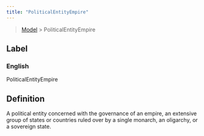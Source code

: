 ```yaml
---
title: "PoliticalEntityEmpire"
---
```


> [Model](../../) > PoliticalEntityEmpire

## Label

### English
PoliticalEntityEmpire


## Definition
A political entity concerned with the governance of an empire, an extensive group of states or countries ruled over by a single monarch, an oligarchy, or a sovereign state. 


    
